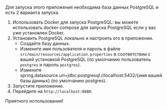 Для запуска этого приложения необходима база данных PostgreSQL и есть 2 варианта запуска.

1) Использовать Docker для запуска PostgreSQL: вы можете использовать docker-compose для запуска PostgreSQL если у вас уже установлен Docker.
2) Установить PostgreSQL локально и настроить его в приложении.
   * Создайте базу данных.
   * Измените имя пользователя и пароль в файле `src/main/resources/application.properties` в соответствии с вашей установкой PostgreSQL (по умолчанию пользователь `postgres` и пароль `postgres`).
   * Измените spring.datasource.url=jdbc:postgresql://localhost:5432/{имя вашей базы данных} (по умолчанию postgres).
3) Запустите приложение.
4) Перейдите на `http://localhost:8080`.

Приятного использования!